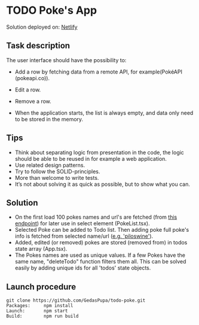 # TODO Poke's App

Solution deployed on: [Netlify](https://todo-poke.netlify.app/)

## Task description

The user interface should have the possibility to:

 - Add a row by fetching data from a remote API, for example(PokéAPI (pokeapi.co)).
 - Edit a row.
 - Remove a row.

- When the application starts, the list is always empty, and data only need to be stored in the memory.

## Tips

 - Think about separating logic from presentation in the code, the logic should be able to be reused in for example a web application.
 - Use related design patterns.
 - Try to follow the SOLID-principles.
 - More than welcome to write tests.
 - It’s not about solving it as quick as possible, but to show what you can.

## Solution

 - On the first load 100 pokes names and url's are fetched (from [this endpoint](https://pokeapi.co/api/v2/pokemon?limit=100&offset=200)) for later use in select element (PokeList.tsx).
 - Selected Poke can be added to Todo list. Then adding poke full poke's info is fetched from selected name/url ([e.g. 'piloswine'](https://pokeapi.co/api/v2/pokemon-form/221/)).
 - Added, edited (or removed) pokes are stored (removed from) in todos state array (App.tsx).
 - The Pokes names are used as unique values. If a few Pokes have the same name,  "deleteTodo" function filters them all. This can be solved easily by adding unique ids for all 'todos' state objects.

## Launch procedure

```
git clone https://github.com/GedasPupa/todo-poke.git
Packages:     npm install
Launch:       npm start
Build:        npm run build
```
